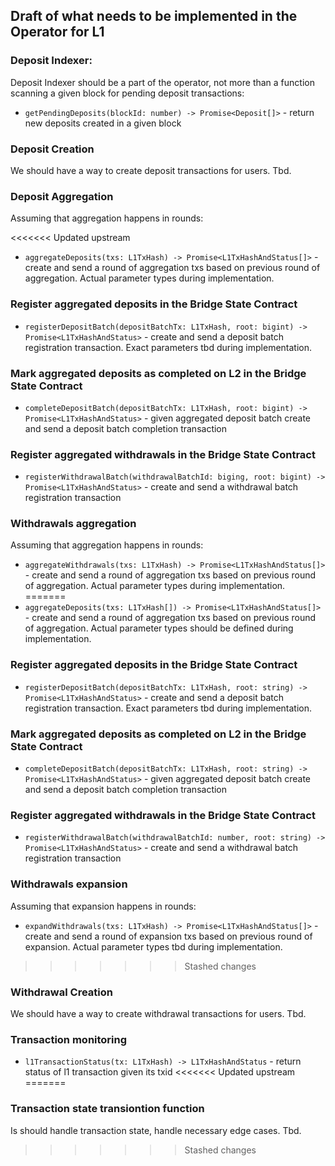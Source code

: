 ## Draft of what needs to be implemented in the Operator for L1

### Deposit Indexer:

Deposit Indexer should be a part of the operator, not more than a function scanning a given block for pending deposit transactions:

- `getPendingDeposits(blockId: number) -> Promise<Deposit[]>` - return new deposits created in a given block

### Deposit Creation

We should have a way to create deposit transactions for users. Tbd.

### Deposit Aggregation

Assuming that aggregation happens in rounds:

<<<<<<< Updated upstream
- `aggregateDeposits(txs: L1TxHash) -> Promise<L1TxHashAndStatus[]>` - create and send a round of aggregation txs based on previous round of aggregation. Actual parameter types during implementation.

### Register aggregated deposits in the Bridge State Contract

- `registerDepositBatch(depositBatchTx: L1TxHash, root: bigint) -> Promise<L1TxHashAndStatus>` - create and send a deposit batch registration transaction. Exact parameters tbd during implementation.

### Mark aggregated deposits as completed on L2 in the Bridge State Contract

- `completeDepositBatch(depositBatchTx: L1TxHash, root: bigint) -> Promise<L1TxHashAndStatus>` - given aggregated deposit batch create and send a deposit batch completion transaction

### Register aggregated withdrawals in the Bridge State Contract

- `registerWithdrawalBatch(withdrawalBatchId: biging, root: bigint) -> Promise<L1TxHashAndStatus>` - create and send a withdrawal batch registration transaction

### Withdrawals aggregation

Assuming that aggregation happens in rounds:

- `aggregateWithdrawals(txs: L1TxHash) -> Promise<L1TxHashAndStatus[]>` - create and send a round of aggregation txs based on previous round of aggregation. Actual parameter types during implementation.
=======
- `aggregateDeposits(txs: L1TxHash[]) -> Promise<L1TxHashAndStatus[]>` - create and send a round of aggregation txs based on previous round of aggregation. Actual parameter types should be defined during implementation.

### Register aggregated deposits in the Bridge State Contract

- `registerDepositBatch(depositBatchTx: L1TxHash, root: string) -> Promise<L1TxHashAndStatus>` - create and send a deposit batch registration transaction. Exact parameters tbd during implementation.

### Mark aggregated deposits as completed on L2 in the Bridge State Contract

- `completeDepositBatch(depositBatchTx: L1TxHash, root: string) -> Promise<L1TxHashAndStatus>` - given aggregated deposit batch create and send a deposit batch completion transaction

### Register aggregated withdrawals in the Bridge State Contract

- `registerWithdrawalBatch(withdrawalBatchId: number, root: string) -> Promise<L1TxHashAndStatus>` - create and send a withdrawal batch registration transaction



### Withdrawals expansion

Assuming that expansion happens in rounds:

- `expandWithdrawals(txs: L1TxHash) -> Promise<L1TxHashAndStatus[]>` - create and send a round of expansion txs based on previous round of expansion. Actual parameter types tbd during implementation.
>>>>>>> Stashed changes

### Withdrawal Creation

We should have a way to create withdrawal transactions for users. Tbd.

### Transaction monitoring

- `l1TransactionStatus(tx: L1TxHash) -> L1TxHashAndStatus` - return status of l1 transaction given its txid
<<<<<<< Updated upstream
=======

### Transaction state transiontion function

Is should handle transaction state, handle necessary edge cases. Tbd.
>>>>>>> Stashed changes
